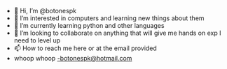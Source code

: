 - 👋 Hi, I’m @botonespk
- 👀 I’m interested in computers and learning new things about them
- 🌱 I’m currently learning python and other languages
- 💞️ I’m looking to collaborate on anything that will give me hands on exp I need to level up 
- 📫 How to reach me here or at the email provided 
-    whoop whoop -botonespk@hotmail.com
<!---
botonespk/botonespk is a ✨ special ✨ repository because its `README.md` (this file) appears on your GitHub profile.
You can click the Preview link to take a look at your changes.
--->
